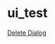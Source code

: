 # ui_test

[Delete Dialog](https://github.com/user-attachments/assets/6c3c31a6-b9ec-4e94-b38f-ddb0a7dd4b91) 



